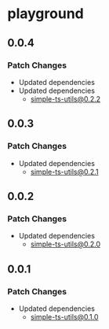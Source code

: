 # playground

## 0.0.4

### Patch Changes

- Updated dependencies
- Updated dependencies
  - simple-ts-utils@0.2.2

## 0.0.3

### Patch Changes

- Updated dependencies
  - simple-ts-utils@0.2.1

## 0.0.2

### Patch Changes

- Updated dependencies
  - simple-ts-utils@0.2.0

## 0.0.1

### Patch Changes

- Updated dependencies
  - simple-ts-utils@0.1.0
